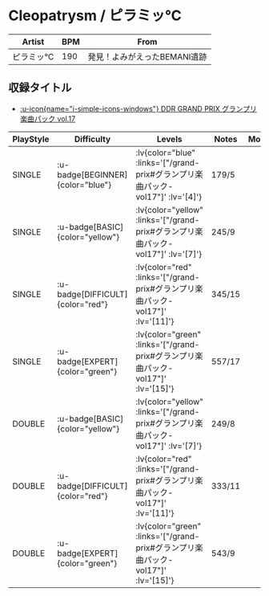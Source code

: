 # Cleopatrysm / ピラミッ℃

|Artist|BPM|From|
|------|---|----|
|ピラミッ℃|190|発見！よみがえったBEMANI遺跡|

## 収録タイトル

- [ :u-icon{name="i-simple-icons-windows"} DDR GRAND PRIX グランプリ楽曲パック vol.17](/grand-prix#グランプリ楽曲パック-vol17)

|PlayStyle|Difficulty|Levels|Notes|Movie|
|---------|----------|------|-----|-----|
|SINGLE| :u-badge[BEGINNER]{color="blue"} | :lv{color="blue" :links='["/grand-prix#グランプリ楽曲パック-vol17"]' :lv='[4]'} |179/5||
|SINGLE| :u-badge[BASIC]{color="yellow"} | :lv{color="yellow" :links='["/grand-prix#グランプリ楽曲パック-vol17"]' :lv='[7]'} |245/9||
|SINGLE| :u-badge[DIFFICULT]{color="red"} | :lv{color="red" :links='["/grand-prix#グランプリ楽曲パック-vol17"]' :lv='[11]'} |345/15||
|SINGLE| :u-badge[EXPERT]{color="green"} | :lv{color="green" :links='["/grand-prix#グランプリ楽曲パック-vol17"]' :lv='[15]'} |557/17||
|DOUBLE| :u-badge[BASIC]{color="yellow"} | :lv{color="yellow" :links='["/grand-prix#グランプリ楽曲パック-vol17"]' :lv='[7]'} |249/8||
|DOUBLE| :u-badge[DIFFICULT]{color="red"} | :lv{color="red" :links='["/grand-prix#グランプリ楽曲パック-vol17"]' :lv='[11]'} |333/11||
|DOUBLE| :u-badge[EXPERT]{color="green"} | :lv{color="green" :links='["/grand-prix#グランプリ楽曲パック-vol17"]' :lv='[15]'} |543/9||
